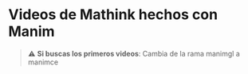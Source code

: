 # Videos de Mathink hechos con Manim

> :warning: **Si buscas los primeros videos**: Cambia de la rama manimgl a manimce

